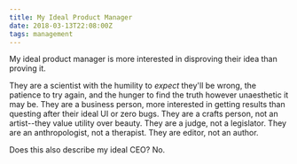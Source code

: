 ```yaml
---
title: My Ideal Product Manager
date: 2018-03-13T22:08:00Z
tags: management
---
```

My ideal product manager is more interested in disproving their idea than 
proving it.

They are a scientist with the humility to *expect* they'll be wrong, the 
patience to try again, and the hunger to find the truth however unaesthetic it 
may be. They are a business person, more interested in getting results than 
questing after their ideal UI or zero bugs. They are a crafts person, not an 
artist--they value utility over beauty. They are a judge, not a legislator. They 
are an anthropologist, not a therapist. They are editor, not an author.

Does this also describe my ideal CEO? No.
